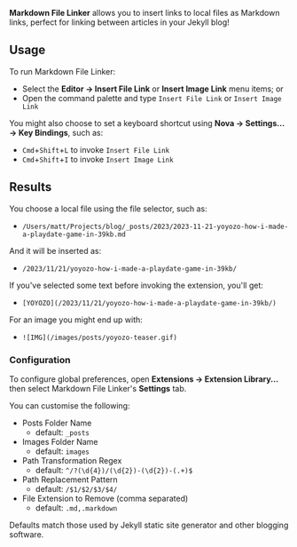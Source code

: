 **Markdown File Linker** allows you to insert links to local files as Markdown links, perfect for linking between articles in your Jekyll blog!

## Usage

To run Markdown File Linker:

- Select the **Editor → Insert File Link** or **Insert Image Link** menu items; or
- Open the command palette and type `Insert File Link` or `Insert Image Link` 

You might also choose to set a keyboard shortcut using **Nova → Settings... → Key Bindings**, such as:

- `Cmd`+`Shift`+`L` to invoke `Insert File Link`
- `Cmd`+`Shift`+`I` to invoke `Insert Image Link`

## Results

You choose a local file using the file selector, such as:

- `/Users/matt/Projects/blog/_posts/2023/2023-11-21-yoyozo-how-i-made-a-playdate-game-in-39kb.md`

And it will be inserted as:

- `/2023/11/21/yoyozo-how-i-made-a-playdate-game-in-39kb/`

If you've selected some text before invoking the extension, you'll get:

- `[YOYOZO](/2023/11/21/yoyozo-how-i-made-a-playdate-game-in-39kb/)`

For an image you might end up with:

- `![IMG](/images/posts/yoyozo-teaser.gif)`

### Configuration

To configure global preferences, open **Extensions → Extension Library...** then select Markdown File Linker's **Settings** tab.

You can customise the following:

- Posts Folder Name
	- default: `_posts`
- Images Folder Name
	- default: `images`
- Path Transformation Regex
	- default: `^/?(\d{4})/(\d{2})-(\d{2})-(.+)$`
- Path Replacement Pattern
	- default: `/$1/$2/$3/$4/`
- File Extension to Remove (comma separated)
	- default: `.md,.markdown`

Defaults match those used by Jekyll static site generator and other blogging software.
